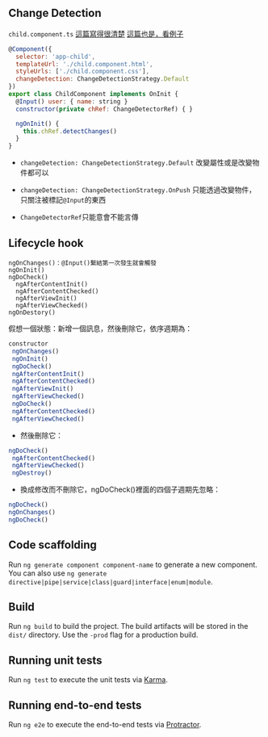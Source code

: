 ## Change Detection
`child.component.ts`
[這篇寫得很清楚](https://blog.kevinyang.net/2017/01/23/angular2-change-detection/)
[這篇也是，看例子](https://blog.kevinyang.net/2017/08/09/angular-changedetector-markforcheck/)
```js
@Component({
  selector: 'app-child',
  templateUrl: './child.component.html',
  styleUrls: ['./child.component.css'],
  changeDetection: ChangeDetectionStrategy.Default
})
export class ChildComponent implements OnInit {
  @Input() user: { name: string }
  constructor(private chRef: ChangeDetectorRef) { }

  ngOnInit() {
    this.chRef.detectChanges()
  }
}
```
* `changeDetection: ChangeDetectionStrategy.Default`
改變屬性或是改變物件都可以
* `changeDetection: ChangeDetectionStrategy.OnPush`
只能透過改變物件，只關注被標記`@Input`的東西


* `ChangeDetectorRef`只能意會不能言傳

## Lifecycle hook

```
ngOnChanges()：@Input()繫結第一次發生就會觸發
ngOnInit()
ngDoCheck() 
  ngAfterContentInit() 
  ngAfterContentChecked() 
  ngAfterViewInit() 
  ngAfterViewChecked()
ngOnDestory()
```
假想一個狀態：新增一個訊息，然後刪除它，依序週期為：

```js
constructor
 ngOnChanges()
 ngOnInit()
 ngDoCheck()
 ngAfterContentInit()
 ngAfterContentChecked()
 ngAfterViewInit()
 ngAfterViewChecked()
 ngDoCheck()
 ngAfterContentChecked()
 ngAfterViewChecked()
```
* 然後刪除它：
```js
ngDoCheck()
 ngAfterContentChecked()
 ngAfterViewChecked()
 ngDestroy()
```

* 換成修改而不刪除它，ngDoCheck()裡面的四個子週期先忽略：
```js
ngDoCheck()
ngOnChanges()
ngDoCheck()
```




## Code scaffolding

Run `ng generate component component-name` to generate a new component. You can also use `ng generate directive|pipe|service|class|guard|interface|enum|module`.

## Build

Run `ng build` to build the project. The build artifacts will be stored in the `dist/` directory. Use the `-prod` flag for a production build.

## Running unit tests

Run `ng test` to execute the unit tests via [Karma](https://karma-runner.github.io).

## Running end-to-end tests

Run `ng e2e` to execute the end-to-end tests via [Protractor](http://www.protractortest.org/).

